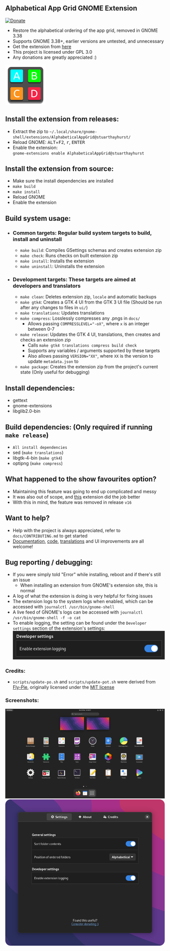 ## Alphabetical App Grid GNOME Extension
[![Donate](https://img.shields.io/badge/Donate-PayPal-green.svg)](https://paypal.me/stuartahayhurst)
  - Restore the alphabetical ordering of the app grid, removed in GNOME 3.38
  - Supports GNOME 3.38+, earlier versions are untested, and unnecessary
  - Get the extension from [here](https://extensions.gnome.org/extension/4269/alphabetical-app-grid/)
  - This project is licensed under GPL 3.0
  - Any donations are greatly appreciated :)

![Extension](docs/icon.png)

## Install the extension from releases:
  - Extract the zip to `~/.local/share/gnome-shell/extensions/AlphabeticalAppGrid@stuarthayhurst/`
  - Reload GNOME: <kbd>ALT</kbd>+<kbd>F2</kbd>, <kbd>r</kbd>, <kbd>ENTER</kbd>
  - Enable the extension:  
    `gnome-extensions enable AlphabeticalAppGrid@stuarthayhurst`

## Install the extension from source:
  - Make sure the install dependencies are installed
  - `make build`
  - `make install`
  - Reload GNOME
  - Enable the extension

## Build system usage:
  - ### Common targets: Regular build system targets to build, install and uninstall
    - `make build`: Compiles GSettings schemas and creates extension zip
    - `make check`: Runs checks on built extension zip
    - `make install`: Installs the extension
    - `make uninstall`: Uninstalls the extension
  - ### Development targets: These targets are aimed at developers and translators
    - `make clean`: Deletes extension zip, `locale` and automatic backups
    - `make gtk4`: Creates a GTK 4 UI from the GTK 3 UI file (Should be run after any changes to files in `ui/`)
    - `make translations`: Updates translations
    - `make compress`: Losslessly compresses any .pngs in `docs/`
      - Allows passing `COMPRESSLEVEL="-oX"`, where `x` is an integer between 0-7
    - `make release`: Updates the GTK 4 UI, translations, then creates and checks an extension zip
      - Calls `make gtk4 translations compress build check`
      - Supports any variables / arguments supported by these targets
      - Also allows passing `VERSION="XX"`, where `XX` is the version to update `metadata.json` to
    - `make package`: Creates the extension zip from the project's current state (Only useful for debugging)

## Install dependencies:
  - gettext
  - gnome-extensions
  - libglib2.0-bin

## Build dependencies: (Only required if running `make release`)
  - `All install dependencies`
  - sed (`make translations`)
  - libgtk-4-bin (`make gtk4`)
  - optipng (`make compress`)

## What happened to the show favourites option?
  - Maintaining this feature was going to end up complicated and messy
  - It was also out of scope, and [this](https://extensions.gnome.org/extension/4485/favourites-in-appgrid/) extension did the job better
  - With this in mind, the feature was removed in release `v16`

## Want to help?
  - Help with the project is always appreciated, refer to `docs/CONTRIBUTING.md` to get started
  - [Documentation](docs/CONTRIBUTING.md#documentation-changes), [code](docs/CONTRIBUTING.md#code-changes), [translations](docs/CONTRIBUTING.md#translations) and UI improvements are all welcome!

## Bug reporting / debugging:
  - If you were simply told "Error" while installing, reboot and if there's still an issue
    - When installing an extension from GNOME's extension site, this is normal
  - A log of what the extension is doing is very helpful for fixing issues
  - The extension logs to the system logs when enabled, which can be accessed with `journalctl /usr/bin/gnome-shell`
  - A live feed of GNOME's logs can be accessed with `journalctl /usr/bin/gnome-shell -f -o cat`
  - To enable logging, the setting can be found under the `Developer settings` section of the extension's settings:
![Enable logging](docs/enable-logging.png)

### Credits:
  - `scripts/update-po.sh` and `scripts/update-pot.sh` were derived from [Fly-Pie](https://github.com/Schneegans/Fly-Pie), originally licensed under the [MIT license](https://github.com/Schneegans/Fly-Pie/blob/develop/LICENSE)

### Screenshots:
![Extension](docs/screenshot.png)
![Settings](docs/settings.png)
